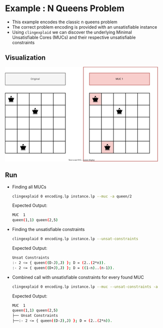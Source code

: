 # Example : N Queens Problem

+ This example encodes the classic n queens problem
+ The correct problem encoding is provided with an unsatisfiable instance
+ Using `clingexplaid` we can discover the underlying Minimal Unsatisfiable Cores (MUCs) and their respective unsatisfiable constraints


## Visualization

![](queens_example.svg)

## Run

+ Finding all MUCs

  ```bash
  clingexplaid 0 encoding.lp instance.lp --muc -a queen/2
  ```
  
  Expected Output:

  ```bash
  MUC  1 
  queen(1,1) queen(2,5)
  ```

+ Finding the unsatisfiable constraints

  ```bash
  clingexplaid 0 encoding.lp instance.lp --unsat-constraints
  ```

  Expected Output:

  ```bash
  Unsat Constraints 
  :- 2 <= { queen((D-J),J) }; D = (2..(2*n)).
  :- 2 <= { queen((D+J),J) }; D = ((1-n)..(n-1)).
  ```

+ Combined call with unsatisfiable constraints for every found MUC
  ```bash
  clingexplaid 0 encoding.lp instance.lp --muc --unsat-constraints -a queen/2
  ```

  Expected Output:

  ```bash
  MUC  1 
  queen(1,1) queen(2,5)
  ├── Unsat Constraints 
  ├──:- 2 <= { queen((D-J),J) }; D = (2..(2*n)).
  ```

